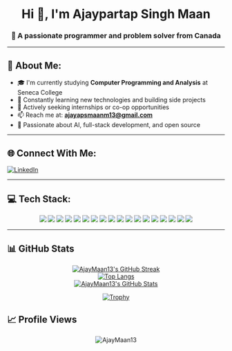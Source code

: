 <!-- README.md for AjayMaan13 -->

<h1 align="center">Hi 👋, I'm Ajaypartap Singh Maan</h1>
<h3 align="center">🚀 A passionate programmer and problem solver from Canada</h3>

---

## 💫 About Me:

- 🎓 I'm currently studying **Computer Programming and Analysis** at Seneca College  
- 🌱 Constantly learning new technologies and building side projects  
- 💼 Actively seeking internships or co-op opportunities  
- 📫 Reach me at: **ajayapsmaanm13@gmail.com**  
- 🤖 Passionate about AI, full-stack development, and open source  

---

## 🌐 Connect With Me:

[![LinkedIn](https://img.shields.io/badge/-LinkedIn-%230077B5?style=for-the-badge&logo=linkedin&logoColor=white)](https://linkedin.com/in/ajaypartap-singh-maan)  

---

## 💻 Tech Stack:

<div align="center">

<img src="https://img.shields.io/badge/C-%2300599C?style=for-the-badge&logo=c&logoColor=white" />
<img src="https://img.shields.io/badge/C++-%2300599C?style=for-the-badge&logo=c%2B%2B&logoColor=white" />
<img src="https://img.shields.io/badge/Python-%233776AB?style=for-the-badge&logo=python&logoColor=white" />
<img src="https://img.shields.io/badge/JavaScript-%23F7DF1E?style=for-the-badge&logo=javascript&logoColor=black" />
<img src="https://img.shields.io/badge/Node.js-%23339933?style=for-the-badge&logo=node.js&logoColor=white" />
<img src="https://img.shields.io/badge/React-%2361DAFB?style=for-the-badge&logo=react&logoColor=black" />
<img src="https://img.shields.io/badge/HTML5-%23E34F26?style=for-the-badge&logo=html5&logoColor=white" />
<img src="https://img.shields.io/badge/CSS3-%231572B6?style=for-the-badge&logo=css3&logoColor=white" />
<img src="https://img.shields.io/badge/Bootstrap-%237952B3?style=for-the-badge&logo=bootstrap&logoColor=white" />
<img src="https://img.shields.io/badge/MySQL-%234479A1?style=for-the-badge&logo=mysql&logoColor=white" />
<img src="https://img.shields.io/badge/MongoDB-%2347A248?style=for-the-badge&logo=mongodb&logoColor=white" />
<img src="https://img.shields.io/badge/Express.js-%23000000?style=for-the-badge&logo=express&logoColor=white" />
<img src="https://img.shields.io/badge/Docker-%232496ED?style=for-the-badge&logo=docker&logoColor=white" />
<img src="https://img.shields.io/badge/Git-%23F05032?style=for-the-badge&logo=git&logoColor=white" />
<img src="https://img.shields.io/badge/GitHub-%23121011?style=for-the-badge&logo=github&logoColor=white" />
<img src="https://img.shields.io/badge/Postman-%23FF6C37?style=for-the-badge&logo=postman&logoColor=white" />
<img src="https://img.shields.io/badge/Linux-%23FCC624?style=for-the-badge&logo=linux&logoColor=black" />
<img src="https://img.shields.io/badge/VS%20Code-%23007ACC?style=for-the-badge&logo=visual-studio-code&logoColor=white" />

</div>

---

## 📊 GitHub Stats

<div align="center">

[![AjayMaan13's GitHub Streak](http://github-readme-streak-stats.herokuapp.com?user=AjayMaan13&theme=github-dark&hide_border=true)](https://git.io/streak-stats)  
[![Top Langs](https://github-readme-stats.vercel.app/api/top-langs/?username=AjayMaan13&layout=compact&theme=github_dark&hide_border=true)](https://github.com/anuraghazra/github-readme-stats)  
[![AjayMaan13's GitHub Stats](https://github-readme-stats.vercel.app/api?username=AjayMaan13&show_icons=true&theme=github_dark&hide_border=true)](https://github.com/anuraghazra/github-readme-stats)

[![Trophy](https://github-profile-trophy.vercel.app/?username=AjayMaan13&theme=github&margin-w=10&hide_border=true)](https://github.com/ryo-ma/github-profile-trophy)

</div>


## 📈 Profile Views

<p align="center">
  <img src="https://komarev.com/ghpvc/?username=AjayMaan13&label=Profile%20views&color=0e75b6&style=flat" alt="AjayMaan13" />
</p>
